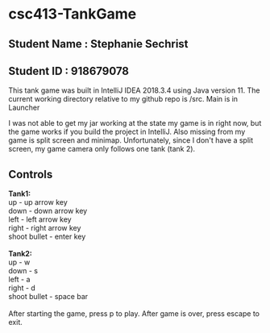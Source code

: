 # csc413-TankGame

## Student Name : Stephanie Sechrist
## Student ID : 918679078

This tank game was built in IntelliJ IDEA 2018.3.4 using Java version 11. 
The current working directory relative to my github repo is /src. Main is in Launcher

I was not able to get my jar working at the state my game is in right now, but the game works if you build the project in IntelliJ. Also missing from my game is split screen and minimap. Unfortunately, since I don't have a split screen, my game camera only follows one tank (tank 2). 


## Controls
**Tank1:**\
up - up arrow key\
down - down arrow key\
left - left arrow key\
right - right arrow key\
shoot bullet - enter key\
\
**Tank2:**\
up - w\
down - s\
left - a\
right - d\
shoot bullet - space bar\
\
After starting the game, press p to play. After game is over, press escape to exit.